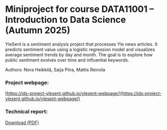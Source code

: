 # Miniproject for course DATA11001 – Introduction to Data Science (Autumn 2025)

YleSent is a sentiment analysis project that processes Yle news articles. It predicts sentiment value using a logistic regression model and visualizes average sentiment trends by day and month. The goal is to explore how public sentiment evolves over time and influential keywords.

Authors: Nora Heikkilä, Saija Piira, Mattis Reinola

### Project webpage: 
[https://ids-project-ylesent.github.io/ylesent-webpage/](https://ids-project-ylesent.github.io/ylesent-webpage/)

### Technical report: 
[Download (PDF)](https://raw.githubusercontent.com/ids-project-ylesent/ylesent-webpage/main/YleSent_Technical_report.pdf)
